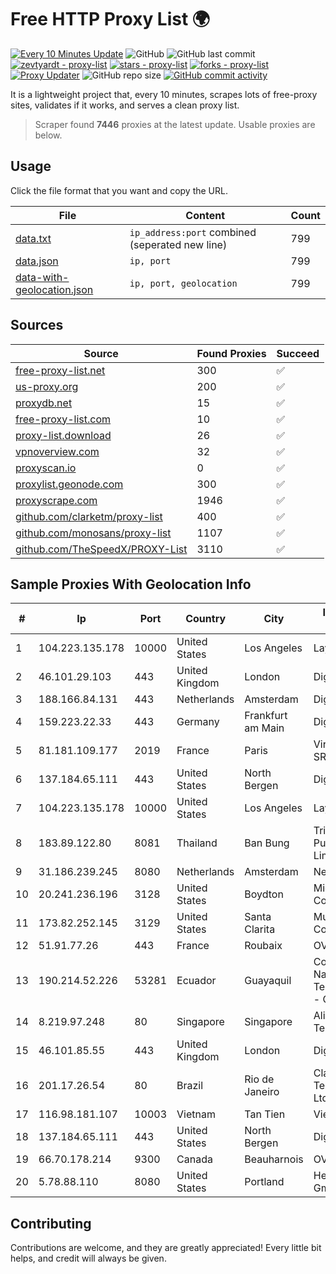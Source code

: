 
# Free HTTP Proxy List 🌍

[![Every 10 Minutes Update](https://github.com/mertguvencli/http-proxy-list/actions/workflows/main.yml/badge.svg?branch=main)](https://github.com/mertguvencli/http-proxy-list/actions/workflows/main.yml)
![GitHub](https://img.shields.io/github/license/mertguvencli/http-proxy-list)
![GitHub last commit](https://img.shields.io/github/last-commit/mertguvencli/http-proxy-list)
[![zevtyardt - proxy-list](https://img.shields.io/static/v1?label=zevtyardt&message=proxy-list&color=blue&logo=github)](https://github.com/zevtyardt/proxy-list "Go to GitHub repo")
[![stars - proxy-list](https://img.shields.io/github/stars/zevtyardt/proxy-list?style=social)](https://github.com/zevtyardt/proxy-list)
[![forks - proxy-list](https://img.shields.io/github/forks/zevtyardt/proxy-list?style=social)](https://github.com/zevtyardt/proxy-list)
[![Proxy Updater](https://github.com/zevtyardt/proxy-list/workflows/Proxy%20Updater/badge.svg)](https://github.com/zevtyardt/proxy-list/actions?query=workflow:"Proxy+Updater")
![GitHub repo size](https://img.shields.io/github/repo-size/zevtyardt/proxy-list)
[![GitHub commit activity](https://img.shields.io/github/commit-activity/m/zevtyardt/proxy-list?logo=commits)](https://github.com/zevtyardt/proxy-list/commits/main)

It is a lightweight project that, every 10 minutes, scrapes lots of free-proxy sites, validates if it works, and serves a clean proxy list.

> Scraper found **7446** proxies at the latest update. Usable proxies are below.

## Usage

Click the file format that you want and copy the URL.

|File|Content|Count|
|----|-------|-----|
|[data.txt](https://raw.githubusercontent.com/mertguvencli/http-proxy-list/main/proxy-list/data.txt)|`ip_address:port` combined (seperated new line)|799|
|[data.json](https://raw.githubusercontent.com/mertguvencli/http-proxy-list/main/proxy-list/data.json)|`ip, port`|799|
|[data-with-geolocation.json](https://raw.githubusercontent.com/mertguvencli/http-proxy-list/main/proxy-list/data-with-geolocation.json)|`ip, port, geolocation`|799|

## Sources

|Source|Found Proxies|Succeed|
|------|-------------|-------|
|[free-proxy-list.net](https://free-proxy-list.net)|300|✅|
|[us-proxy.org](https://www.us-proxy.org)|200|✅|
|[proxydb.net](http://proxydb.net)|15|✅|
|[free-proxy-list.com](https://free-proxy-list.com/?page=&port=&type%5B%5D=http&type%5B%5D=https&up_time=0&search=Search)|10|✅|
|[proxy-list.download](https://www.proxy-list.download/HTTP)|26|✅|
|[vpnoverview.com](https://vpnoverview.com/privacy/anonymous-browsing/free-proxy-servers)|32|✅|
|[proxyscan.io](https://www.proxyscan.io)|0|✅|
|[proxylist.geonode.com](https://proxylist.geonode.com/api/proxy-list?limit=300&page=1&sort_by=lastChecked&sort_type=desc&protocols=http,https)|300|✅|
|[proxyscrape.com](https://api.proxyscrape.com/v2/?request=displayproxies&protocol=http&timeout=10000&country=all&ssl=all&anonymity=all)|1946|✅|
|[github.com/clarketm/proxy-list](https://raw.githubusercontent.com/clarketm/proxy-list/master/proxy-list-raw.txt)|400|✅|
|[github.com/monosans/proxy-list](https://raw.githubusercontent.com/monosans/proxy-list/main/proxies/http.txt)|1107|✅|
|[github.com/TheSpeedX/PROXY-List](https://raw.githubusercontent.com/TheSpeedX/PROXY-List/master/http.txt)|3110|✅|


## Sample Proxies With Geolocation Info

|#|Ip|Port|Country|City|Internet Service Provider|
|-|--|----|-------|----|-------------------------|
|1|104.223.135.178|10000|United States|Los Angeles|LayerHost|
|2|46.101.29.103|443|United Kingdom|London|DigitalOcean, LLC|
|3|188.166.84.131|443|Netherlands|Amsterdam|DigitalOcean, LLC|
|4|159.223.22.33|443|Germany|Frankfurt am Main|DigitalOcean, LLC|
|5|81.181.109.177|2019|France|Paris|Virtono Networks SRL|
|6|137.184.65.111|443|United States|North Bergen|DigitalOcean, LLC|
|7|104.223.135.178|10000|United States|Los Angeles|LayerHost|
|8|183.89.122.80|8081|Thailand|Ban Bung|Triple T Broadband Public Company Limited|
|9|31.186.239.245|8080|Netherlands|Amsterdam|NetSkope Inc|
|10|20.241.236.196|3128|United States|Boydton|Microsoft Corporation|
|11|173.82.252.145|3129|United States|Santa Clarita|Multacom Corporation|
|12|51.91.77.26|443|France|Roubaix|OVH SAS|
|13|190.214.52.226|53281|Ecuador|Guayaquil|Corporacion Nacional De Telecomunicaciones - CNT EP|
|14|8.219.97.248|80|Singapore|Singapore|Alibaba (US) Technology Co., Ltd.|
|15|46.101.85.55|443|United Kingdom|London|DigitalOcean|
|16|201.17.26.54|80|Brazil|Rio de Janeiro|Claro NXT Telecomunicacoes Ltda|
|17|116.98.181.107|10003|Vietnam|Tan Tien|Viettel Corporation|
|18|137.184.65.111|443|United States|North Bergen|DigitalOcean, LLC|
|19|66.70.178.214|9300|Canada|Beauharnois|OVH SAS|
|20|5.78.88.110|8080|United States|Portland|Hetzner Online GmbH|



## Contributing

Contributions are welcome, and they are greatly appreciated! Every
little bit helps, and credit will always be given.

